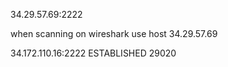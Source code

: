 34.29.57.69:2222

when scanning on wireshark use
host 34.29.57.69

34.172.110.16:2222     ESTABLISHED     29020